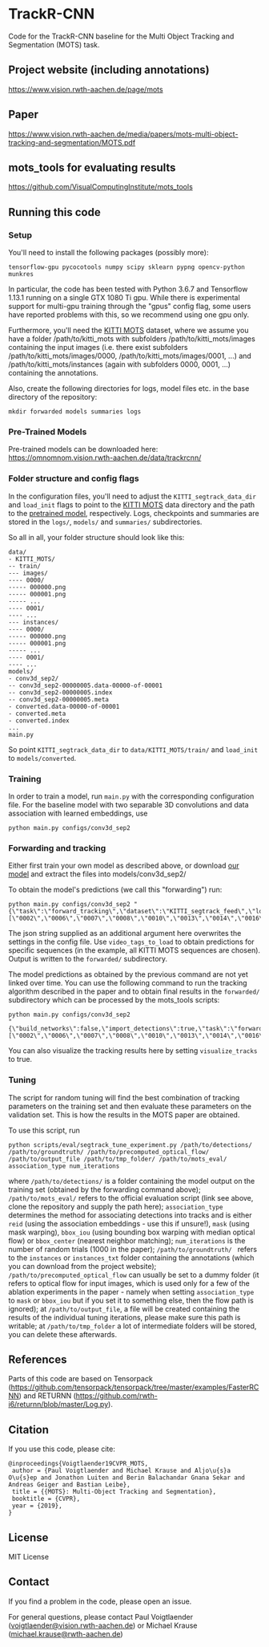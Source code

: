 # TrackR-CNN
Code for the TrackR-CNN baseline for the Multi Object Tracking and Segmentation (MOTS) task.

## Project website (including annotations)
https://www.vision.rwth-aachen.de/page/mots

## Paper
https://www.vision.rwth-aachen.de/media/papers/mots-multi-object-tracking-and-segmentation/MOTS.pdf

## mots_tools for evaluating results
https://github.com/VisualComputingInstitute/mots_tools

## Running this code
### Setup
You'll need to install the following packages (possibly more):
```
tensorflow-gpu pycocotools numpy scipy sklearn pypng opencv-python munkres
```
In particular, the code has been tested with Python 3.6.7 and Tensorflow 1.13.1 running on a single GTX 1080 Ti gpu. While there is experimental support for multi-gpu training through the "gpus" config flag, some users have reported problems with this, so we recommend using one gpu only.

Furthermore, you'll need the [KITTI MOTS](https://www.vision.rwth-aachen.de/page/mots) dataset, where we assume you have a folder /path/to/kitti_mots with subfolders /path/to/kitti_mots/images containing the input images (i.e. there exist subfolders /path/to/kitti_mots/images/0000, /path/to/kitti_mots/images/0001, ...) and /path/to/kitti_mots/instances  (again with subfolders 0000, 0001, ...) containing the annotations.

Also, create the following directories for logs, model files etc. in the base directory of the repository:
```
mkdir forwarded models summaries logs
```

### Pre-Trained Models
Pre-trained models can be downloaded here: https://omnomnom.vision.rwth-aachen.de/data/trackrcnn/

### Folder structure and config flags
In the configuration files, you'll need to adjust the `KITTI_segtrack_data_dir` and `load_init` flags to point to the [KITTI MOTS](https://www.vision.rwth-aachen.de/page/mots) data directory and the path to the [pretrained model](https://omnomnom.vision.rwth-aachen.de/data/trackrcnn/trackrcnn_init.zip), respectively. Logs, checkpoints and summaries are stored in the `logs/`, `models/` and `summaries/` subdirectories.

So all in all, your folder structure should look like this:
```
data/
- KITTI_MOTS/
-- train/
--- images/
---- 0000/
----- 000000.png
----- 000001.png
----- ...
---- 0001/
---- ...
--- instances/
---- 0000/
----- 000000.png
----- 000001.png
----- ...
---- 0001/
---- ...
models/
- conv3d_sep2/
-- conv3d_sep2-00000005.data-00000-of-00001
-- conv3d_sep2-00000005.index
-- conv3d_sep2-00000005.meta
- converted.data-00000-of-00001
- converted.meta
- converted.index 
...
main.py
```
So point `KITTI_segtrack_data_dir` to `data/KITTI_MOTS/train/` and `load_init` to `models/converted`.

### Training
In order to train a model, run `main.py` with the corresponding configuration file. For the baseline model with two separable 3D convolutions and data association with learned embeddings, use
```
python main.py configs/conv3d_sep2
```

### Forwarding and tracking
Either first train your own model as described above, or download [our model](https://omnomnom.vision.rwth-aachen.de/data/trackrcnn/conv3d_sep2-00000005.zip) and extract the files into models/conv3d_sep2/

To obtain the model's predictions (we call this "forwarding") run:
```
python main.py configs/conv3d_sep2 "{\"task\":\"forward_tracking\",\"dataset\":\"KITTI_segtrack_feed\",\"load_epoch_no\":5,\"batch_size\":5,\"export_detections\":true,\"do_tracking\":false,\"video_tags_to_load\":[\"0002\",\"0006\",\"0007\",\"0008\",\"0010\",\"0013\",\"0014\",\"0016\",\"0018\",\"0000\",\"0001\",\"0003\",\"0004\",\"0005\",\"0009\",\"0011\",\"0012\",\"0015\",\"0017\",\"0019\",\"0020\"]}"
```
The json string supplied as an additional argument here overwrites the settings in the config file. Use `video_tags_to_load` to obtain predictions for specific sequences (in the example, all KITTI MOTS sequences are chosen). Output is written to the `forwarded/` subdirectory.

The model predictions as obtained by the previous command are not yet linked over time. You can use the following command to run the tracking algorithm described in the paper and to obtain final results in the `forwarded/` subdirectory which can be processed by the mots_tools scripts:
```
python main.py configs/conv3d_sep2
"{\"build_networks\":false,\"import_detections\":true,\"task\":\"forward_tracking\",\"dataset\":\"KITTI_segtrack_feed\",\"do_tracking\":true,\"visualize_detections\":false,\"visualize_tracks\":false,\"load_epoch_no\":5,\"video_tags_to_load\":[\"0002\",\"0006\",\"0007\",\"0008\",\"0010\",\"0013\",\"0014\",\"0016\",\"0018\"]}"
```
You can also visualize the tracking results here by setting `visualize_tracks` to true.

### Tuning
The script for random tuning will find the best combination of tracking parameters on the training set and then evaluate these parameters on the validation set. This is how the results in the MOTS paper are obtained.

To use this script, run
```
python scripts/eval/segtrack_tune_experiment.py /path/to/detections/ /path/to/groundtruth/ /path/to/precomputed_optical_flow/ /path/to/output_file /path/to/tmp_folder/ /path/to/mots_eval/ association_type num_iterations
```
where `/path/to/detections/` is a folder containing the model output on the training set (obtained by the forwarding command above); `/path/to/mots_eval/` refers to the official evaluation script (link see above, clone the repository and supply the path here); `association_type` determines the method for associating detections into tracks and is either `reid` (using the association embeddings - use this if unsure!), `mask` (using mask warping), `bbox_iou` (using bounding box warping with median optical flow) or `bbox_center` (nearest neighbor matching); `num_iterations` is the number of random trials (1000 in the paper); `/path/to/groundtruth/ ` refers to the `instances` or `instances_txt` folder containing the annotations (which you can download from the project website); `/path/to/precomputed_optical_flow` can usually be set to a dummy folder (it refers to optical flow for input images, which is used only for a few of the ablation experiments in the paper - namely when setting `association_type` to `mask` or `bbox_iou` but if you set it to something else, then the flow path is ignored); at `/path/to/output_file`, a file will be created containing the results of the individual tuning iterations, please make sure this path is writable; at `/path/to/tmp_folder` a lot of intermediate folders will be stored, you can delete these afterwards.

## References
Parts of this code are based on Tensorpack (https://github.com/tensorpack/tensorpack/tree/master/examples/FasterRCNN) and RETURNN (https://github.com/rwth-i6/returnn/blob/master/Log.py).

## Citation
If you use this code, please cite:
```
@inproceedings{Voigtlaender19CVPR_MOTS,
 author = {Paul Voigtlaender and Michael Krause and Aljo\u{s}a O\u{s}ep and Jonathon Luiten and Berin Balachandar Gnana Sekar and Andreas Geiger and Bastian Leibe},
 title = {{MOTS}: Multi-Object Tracking and Segmentation},
 booktitle = {CVPR},
 year = {2019},
}
```

## License
MIT License

## Contact
If you find a problem in the code, please open an issue.

For general questions, please contact Paul Voigtlaender (voigtlaender@vision.rwth-aachen.de) or Michael Krause (michael.krause@rwth-aachen.de)
